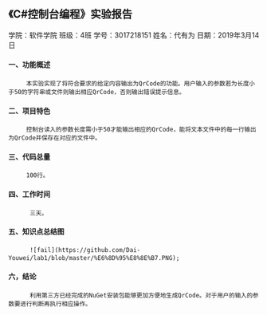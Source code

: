 ## 《C#控制台编程》实验报告
学院：软件学院  班级：4班  学号：3017218151  姓名：代有为  日期：2019年3月14日
#### 一、功能概述
         本实验实现了将符合要求的给定内容输出为QrCode的功能。用户输入的参数若为长度小于50的字符串或文件则输出相应QrCode，否则输出错误提示信息。
#### 二、项目特色
         控制台读入的参数长度需小于50才能输出相应的QrCode，能将文本文件中的每一行输出为QrCode并保存在对应的文件中。
#### 三、代码总量
         100行。
#### 四、工作时间
          三天。
#### 五、知识点总结图
          ![fail](https://github.com/Dai-Youwei/lab1/blob/master/%E6%8D%95%E8%8E%B7.PNG);
#### 六，结论
          利用第三方已经完成的NuGet安装包能够更加方便地生成QrCode。对于用户的输入的参数要进行判断再执行相应操作。
